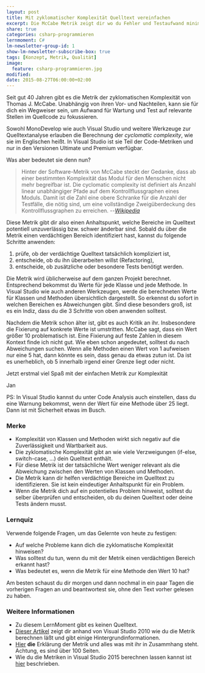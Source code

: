 ```yaml
---
layout: post
title: Mit zyklomatischer Komplexität Quelltext vereinfachen
excerpt: Die McCabe Metrik zeigt dir wo du Fehler und Testaufwand minimieren kannst.
share: true
categories: csharp-programmieren
lernmoment: C#
lm-newsletter-group-id: 1
show-lm-newsletter-subscribe-box: true
tags: [Konzept, Metrik, Qualität]
image:
  feature: csharp-programmieren.jpg
modified:
date: 2015-08-27T06:00:00+02:00
---
```


Seit gut 40 Jahren gibt es die Metrik der zyklomatischen Komplexität von Thomas J. McCabe. Unabhängig von ihren Vor- und Nachteilen, kann sie für dich ein Wegweiser sein, um Aufwand für Wartung und Test auf relevante Stellen im Quellcode zu fokussieren.

Sowohl MonoDevelop wie auch Visual Studio und weitere Werkzeuge zur Quelltextanalyse erlauben die Berechnung der *cyclomatic complexity*, wie sie im Englischen heißt. In Visual Studio ist sie Teil der Code-Metriken und nur in den Versionen Ultimate und Premium verfügbar.

Was aber bedeutet sie denn nun?

> Hinter der Software-Metrik von McCabe steckt der Gedanke, dass ab einer bestimmten Komplexität das Modul für den Menschen nicht mehr begreifbar ist. Die cyclomatic complexity ist definiert als Anzahl linear unabhängiger Pfade auf dem Kontrollflussgraphen eines Moduls. Damit ist die Zahl eine obere Schranke für die Anzahl der Testfälle, die nötig sind, um eine vollständige Zweigüberdeckung des Kontrollflussgraphen zu erreichen.
> --<cite>[Wikipedia](https://de.wikipedia.org/wiki/McCabe-Metrik)</cite>

Diese Metrik gibt dir also einen Anhaltspunkt, welche Bereiche im Quelltext potentiell unzuverlässig bzw. schwer änderbar sind. Sobald du über die Metrik einen verdächtigen Bereich identifiziert hast, kannst du folgende Schritte anwenden:

1.	prüfe, ob der verdächtige Quelltext tatsächlich kompliziert ist,
2.	entscheide, ob du ihn überarbeiten willst (Refactoring),
3.	entscheide, ob zusätzliche oder besondere Tests benötigt werden.

Die Metrik wird üblicherweise auf dem ganzen Projekt berechnet. Entsprechend bekommst du Werte für jede Klasse und jede Methode. In Visual Studio wie auch anderen Werkzeugen, werde die berechneten Werte für Klassen und Methoden übersichtlich dargestellt. So erkennst du sofort in welchen Bereichen es Abweichungen gibt. Sind diese besonders groß, ist es ein Indiz, dass du die 3 Schritte von oben anwenden solltest.

Nachdem die Metrik schon älter ist, gibt es auch Kritik an ihr. Insbesondere die Fixierung auf konkrete Werte ist umstritten. McCabe sagt, dass ein Wert größer 10 problematisch ist. Eine Fixierung auf feste Zahlen in diesem Kontext finde ich nicht gut. Wie eben schon angedeutet, solltest du nach Abweichungen suchen. Wenn alle Methoden einen Wert von 1 aufweisen nur eine 5 hat, dann könnte es sein, dass genau da etwas zutun ist. Da ist es unerheblich, ob 5 innerhalb irgend einer Grenze liegt oder nicht.

Jetzt erstmal viel Spaß mit der einfachen Metrik zur Komplexität

Jan

PS: In Visual Studio kannst du unter Code Analysis auch einstellen, dass du eine Warnung bekommst, wenn der Wert für eine Methode über 25 liegt. Dann ist mit Sicherheit etwas im Busch.

### Merke

-	Komplexität von Klassen und Methoden wirkt sich negativ auf die Zuverlässigkeit und Wartbarkeit aus.
-	Die zyklomatische Komplexität gibt an wie viele Verzweigungen (if-else, switch-case, ...) dein Quelltext enthält.
-	Für diese Metrik ist der tatsächliche Wert weniger relevant als die Abweichung zwischen den Werten von Klassen und Methoden.
-	Die Metrik kann dir helfen verdächtige Bereiche im Quelltext zu identifizieren. Sie ist kein eindeutiger Anhaltspunkt für ein Problem.
-	Wenn die Metrik dich auf ein potentielles Problem hinweist, solltest du selber überprüfen und entscheiden, ob du deinen Quelltext oder deine Tests ändern musst.

### Lernquiz 

Verwende folgende Fragen, um das Gelernte von heute zu festigen:

-	Auf welche Probleme kann dich die zyklomatische Komplexität hinweisen?
-	Was solltest du tun, wenn du mit der Metrik einen verdächtigen Bereich erkannt hast?
-	Was bedeutet es, wenn die Metrik für eine Methode den Wert 10 hat?

Am besten schaust du dir morgen und dann nochmal in ein paar Tagen die vorherigen Fragen an und beantwortest sie, ohne den Text vorher gelesen zu haben.

### Weitere Informationen

-	Zu diesem LernMoment gibt es keinen Quelltext.
-	[Dieser Artikel](http://blogs.msdn.com/b/zainnab/archive/2011/05/17/code-metrics-cyclomatic-complexity.aspx) zeigt dir anhand von Visual Studio 2010 wie du die Metrik berechnen läßt und gibt einige Hintergrundinformationen.
-	[Hier](http://www.mccabe.com/pdf/mccabe-nist235r.pdf) **die** Erklärung der Metrik und alles was mit ihr in Zusammhang steht. Achtung, es sind über 100 Seiten.
-	Wie du die Metriken in Visual Studio 2015 berechnen lassen kannst ist [hier](https://msdn.microsoft.com/de-de/library/bb385908.aspx) beschrieben.
